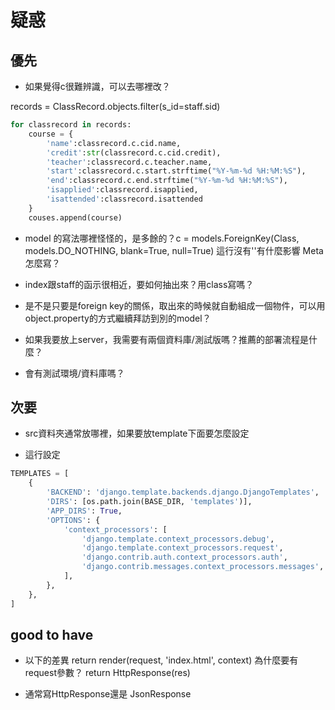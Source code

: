 

# 疑惑

## 優先

- 如果覺得c很難辨識，可以去哪裡改？

records = ClassRecord.objects.filter(s_id=staff.sid)

```py
for classrecord in records:
    course = {
        'name':classrecord.c.cid.name,
        'credit':str(classrecord.c.cid.credit),
        'teacher':classrecord.c.teacher.name,
        'start':classrecord.c.start.strftime("%Y-%m-%d %H:%M:%S"),
        'end':classrecord.c.end.strftime("%Y-%m-%d %H:%M:%S"),
        'isapplied':classrecord.isapplied,
        'isattended':classrecord.isattended
    }
    couses.append(course)
```

- model 的寫法哪裡怪怪的，是多餘的？c = models.ForeignKey(Class, models.DO_NOTHING, blank=True, null=True) 這行沒有''有什麼影響
Meta怎麼寫？

- index跟staff的函示很相近，要如何抽出來？用class寫嗎？

- 是不是只要是foreign key的關係，取出來的時候就自動組成一個物件，可以用object.property的方式繼續拜訪到別的model？

- 如果我要放上server，我需要有兩個資料庫/測試版嗎？推薦的部署流程是什麼？

- 會有測試環境/資料庫嗎？

## 次要

- src資料夾通常放哪裡，如果要放template下面要怎麼設定

- 這行設定

```py
TEMPLATES = [
    {
        'BACKEND': 'django.template.backends.django.DjangoTemplates',
        'DIRS': [os.path.join(BASE_DIR, 'templates')],
        'APP_DIRS': True,
        'OPTIONS': {
            'context_processors': [
                'django.template.context_processors.debug',
                'django.template.context_processors.request',
                'django.contrib.auth.context_processors.auth',
                'django.contrib.messages.context_processors.messages',
            ],
        },
    },
]
```

## good to have

- 以下的差異
return render(request, 'index.html', context) 為什麼要有request參數？
return HttpResponse(res)


- 通常寫HttpResponse還是 JsonResponse







